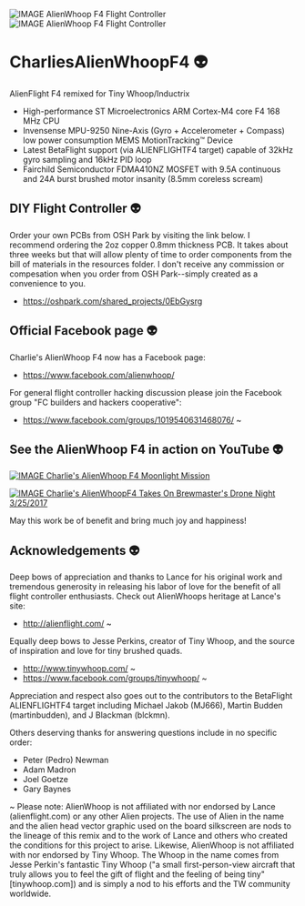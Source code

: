 ![IMAGE AlienWhoop F4 Flight Controller](https://644db4de3505c40a0444-327723bce298e3ff5813fb42baeefbaa.ssl.cf1.rackcdn.com/ab91bff71f67dc7f50bb23f3138b584e.png) ![IMAGE AlienWhoop F4 Flight Controller](https://644db4de3505c40a0444-327723bce298e3ff5813fb42baeefbaa.ssl.cf1.rackcdn.com/d295dbc66b96137f2bcdcb1bb7dbcab8.png)


# CharliesAlienWhoopF4 :alien:
AlienFlight F4 remixed for Tiny Whoop/Inductrix

* High-performance ST Microelectronics ARM Cortex-M4 core F4 168 MHz CPU
* Invensense MPU-9250 Nine-Axis (Gyro + Accelerometer + Compass) low power consumption MEMS MotionTracking™ Device
* Latest BetaFlight support (via ALIENFLIGHTF4 target) capable of 32kHz gyro sampling and 16kHz PID loop
* Fairchild Semiconductor FDMA410NZ MOSFET with 9.5A continuous and 24A burst brushed motor insanity (8.5mm coreless scream)

## DIY Flight Controller :alien:
Order your own PCBs from OSH Park by visiting the link below. I recommend ordering the 2oz copper 0.8mm thickness PCB. It takes about three weeks but that will allow plenty of time to order components from the bill of materials in the resources folder. I don't receive any commission or compesation when you order from OSH Park--simply created as a convenience to you.
* https://oshpark.com/shared_projects/0EbGysrg

## Official Facebook page :alien:
Charlie's AlienWhoop F4 now has a Facebook page:
* https://www.facebook.com/alienwhoop/

For general flight controller hacking discussion please join the Facebook group "FC builders and hackers cooperative":
* https://www.facebook.com/groups/1019540631468076/ ~

## See the AlienWhoop F4 in action on YouTube :alien:

[![IMAGE Charlie's AlienWhoop F4 Moonlight Mission](https://img.youtube.com/vi/38bLJCeIUMI/0.jpg)](https://www.youtube.com/watch?v=38bLJCeIUMI)

[![IMAGE Charlie's AlienWhoopF4 Takes On Brewmaster's Drone Night 3/25/2017 ](https://img.youtube.com/vi/Dv2q1gmsQvg/0.jpg)](https://www.youtube.com/watch?v=Dv2q1gmsQvg)

May this work be of benefit and bring much joy and happiness!

## Acknowledgements :alien:

Deep bows of appreciation and thanks to Lance for his original work and tremendous
generosity in releasing his labor of love for the benefit of all flight controller
enthusiasts. Check out AlienWhoops heritage at Lance's site:
* http://alienflight.com/ ~

Equally deep bows to Jesse Perkins, creator of Tiny Whoop, and the source of inspiration and love for tiny brushed quads.
* http://www.tinywhoop.com/ ~
* https://www.facebook.com/groups/tinywhoop/ ~

Appreciation and respect also goes out to the contributors to the BetaFlight ALIENFLIGHTF4 target including Michael Jakob (MJ666), Martin Budden (martinbudden), and J Blackman (blckmn).

Others deserving thanks for answering questions include in no specific order:
* Peter (Pedro) Newman
* Adam Madron
* Joel Goetze
* Gary Baynes

~ Please note: AlienWhoop is not affiliated with nor endorsed by Lance (alienflight.com) or any other Alien projects. The use of Alien in the name and the alien head vector graphic used on the board silkscreen are nods to the lineage of this remix and to the work of Lance and others who created the conditions for this project to arise. Likewise, AlienWhoop is not affiliated with nor endorsed by Tiny Whoop. The Whoop in the name comes from Jesse Perkin's fantastic Tiny Whoop ("a small first-person-view aircraft that truly allows you to feel the gift of flight and the feeling of being tiny" [tinywhoop.com]) and is simply a nod to his efforts and the TW community worldwide.
